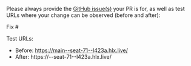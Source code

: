 Please always provide the [GitHub issue(s)](../issues) your PR is for, as well as test URLs where your change can be observed (before and after):

Fix #<gh-issue-id>

Test URLs:
- Before: https://main--seat-71--l423a.hlx.live/
- After: https://<branch>--seat-71--l423a.hlx.live/
